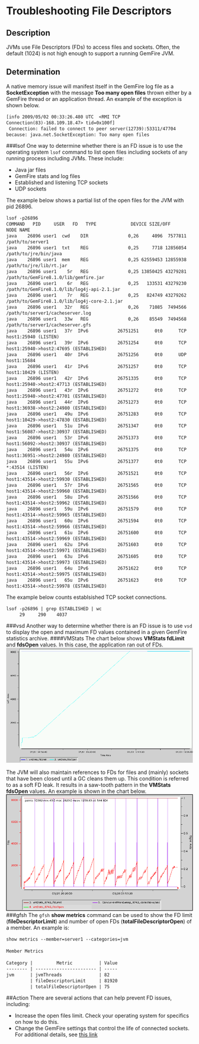 # Troubleshooting File Descriptors
## Description
JVMs use File Descriptors (FDs) to access files and sockets. Often, the default (1024) is not high enough to support a running GemFire JVM.
## Determination
A native memory issue will manifest itself in the GemFire log file as a **SocketException** with the message **Too many open files** thrown either by a GemFire thread or an application thread. An example of the exception is shown below.

	[info 2009/05/02 00:33:26.480 UTC  <RMI TCP Connection(83)-168.109.18.47> tid=0x100f]
	 Connection: failed to connect to peer server(12739):53311/47704 because: java.net.SocketException: Too many open files

###lsof
One way to determine whether there is an FD issue is to use the operating system `lsof` command to list open files including sockets of any running process including JVMs. These include:

* Java jar files
* GemFire stats and log files
* Established and listening TCP sockets
* UDP sockets

The example below shows a partial list of the open files for the JVM with pid 26896.

	lsof -p26896
	COMMAND   PID     USER   FD   TYPE             DEVICE SIZE/OFF     NODE NAME
	java    26896 user1  cwd    DIR               0,26     4096  7577811 /path/to/server1
	java    26896 user1  txt    REG               0,25     7718 12856054 /path/to/jre/bin/java
	java    26896 user1  mem    REG               0,25 62559453 12855938 /path/to/jre/lib/rt.jar
	java    26896 user1    5r   REG               0,25 13850425 43279281 /path/to/GemFire8.1.0/lib/gemfire.jar
	java    26896 user1    6r   REG               0,25   133531 43279230 /path/to/GemFire8.1.0/lib/log4j-api-2.1.jar
	java    26896 user1    7r   REG               0,25   824749 43279262 /path/to/GemFire8.1.0/lib/log4j-core-2.1.jar
	java    26896 user1   32r   REG               0,26    71085  7494566 /path/to/server1/cacheserver.log
	java    26896 user1   33w   REG               0,26    85549  7494568 /path/to/server1/cacheserver.gfs
	java    26896 user1   37r  IPv6           26751251      0t0      TCP host1:25940 (LISTEN)
	java    26896 user1   39r  IPv6           26751254      0t0      TCP host1:25940->host2:47695 (ESTABLISHED)
	java    26896 user1   40r  IPv6           26751256      0t0      UDP host1:15684 
	java    26896 user1   41r  IPv6           26751257      0t0      TCP host1:10429 (LISTEN)
	java    26896 user1   42r  IPv6           26751335      0t0      TCP host1:25940->host2:47713 (ESTABLISHED)
	java    26896 user1   43r  IPv6           26751272      0t0      TCP host1:25940->host2:47701 (ESTABLISHED)
	java    26896 user1   44r  IPv6           26751273      0t0      TCP host1:36938->host2:24980 (ESTABLISHED)
	java    26896 user1   49u  IPv6           26751283      0t0      TCP host1:10429->host2:47830 (ESTABLISHED)
	java    26896 user1   51u  IPv6           26751347      0t0      TCP host1:56087->host2:30937 (ESTABLISHED)
	java    26896 user1   53r  IPv6           26751373      0t0      TCP host1:56092->host2:30937 (ESTABLISHED)
	java    26896 user1   54u  IPv6           26751375      0t0      TCP host1:36951->host2:24980 (ESTABLISHED)
	java    26896 user1   55u  IPv6           26751377      0t0      TCP *:43514 (LISTEN)
	java    26896 user1   56r  IPv6           26751521      0t0      TCP host1:43514->host2:59930 (ESTABLISHED)
	java    26896 user1   57r  IPv6           26751565      0t0      TCP host1:43514->host2:59960 (ESTABLISHED)
	java    26896 user1   58u  IPv6           26751566      0t0      TCP host1:43514->host2:59962 (ESTABLISHED)
	java    26896 user1   59u  IPv6           26751579      0t0      TCP host1:43514->host2:59965 (ESTABLISHED)
	java    26896 user1   60u  IPv6           26751594      0t0      TCP host1:43514->host2:59966 (ESTABLISHED)
	java    26896 user1   61u  IPv6           26751600      0t0      TCP host1:43514->host2:59969 (ESTABLISHED)
	java    26896 user1   62u  IPv6           26751603      0t0      TCP host1:43514->host2:59971 (ESTABLISHED)
	java    26896 user1   63u  IPv6           26751605      0t0      TCP host1:43514->host2:59973 (ESTABLISHED)
	java    26896 user1   64u  IPv6           26751622      0t0      TCP host1:43514->host2:59975 (ESTABLISHED)
	java    26896 user1   65u  IPv6           26751623      0t0      TCP host1:43514->host2:59978 (ESTABLISHED)

The example below counts establsished TCP socket connections.

	lsof -p26896 | grep ESTABLISHED | wc
	     29     290    4037

###vsd
Another way to determine whether there is an FD issue is to use `vsd` to display the open and maximum FD values contained in a given GemFire statistics archive.
####VMStats
The chart below shows **VMStats fdLimit** and **fdsOpen** values. In this case, the application ran out of FDs.
![VMStats](images/troubleshooting_file_descriptor_image001.gif)

The JVM will also maintain references to FDs for files and (mainly) sockets that have been closed until a GC cleans them up. This condition is referred to as a soft FD leak. It results in a saw-tooth pattern in the **VMStats fdsOpen** values. An example is shown in the chart below.
![VMStats](images/troubleshooting_file_descriptor_image002.gif)
###gfsh
The `gfsh` **show metrics** command can be used to show the FD limit (**fileDescriptorLimit**) and number of open FDs (**totalFileDescriptorOpen**) of a member. An example is:

	show metrics --member=server1 --categories=jvm
	
	Member Metrics
	
	Category |         Metric          | Value
	-------- | ----------------------- | -----
	jvm      | jvmThreads              | 82
	         | fileDescriptorLimit     | 81920
	         | totalFileDescriptorOpen | 75
##Action
There are several actions that can help prevent FD issues, including:

* Increase the open files limit. Check your operating system for specifics on how to do this.
* Change the GemFire settings that control the life of connected sockets. For additional details, see <a href="https://communities.vmware.com/docs/DOC-23140" target="_blank">this link</a>